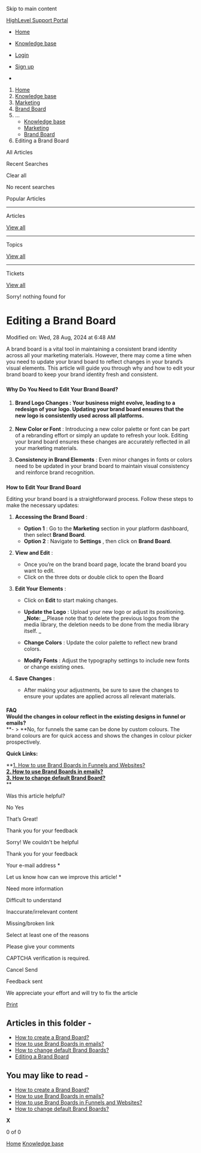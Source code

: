 Skip to main content

[ HighLevel Support Portal ](https://help.gohighlevel.com)

  * [ Home ](/support/home)
  * [ Knowledge base ](/support/solutions)

  * [Login](/support/login)
  * [Sign up](/support/signup)
  * 

  1. [Home](/support/home)
  2. [Knowledge base](/support/solutions)
  3. [Marketing](/support/solutions/48000449565)
  4. [Brand Board](/support/solutions/folders/155000000593)
  5. ... 
     * [Knowledge base](/support/solutions)
     * [Marketing](/support/solutions/48000449565)
     * [Brand Board](/support/solutions/folders/155000000593)
  6. Editing a Brand Board

All  Articles 

Recent Searches

Clear all

No recent searches

Popular Articles

* * *

Articles

[View all](/support/search/solutions)

* * *

Topics

[View all](/support/search/topics)

* * *

Tickets

[View all](/support/search/tickets)

Sorry! nothing found for   

# Editing a Brand Board

Modified on: Wed, 28 Aug, 2024 at 6:48 AM

A brand board is a vital tool in maintaining a consistent brand identity across all your marketing materials. However, there may come a time when you need to update your brand board to reflect changes in your brand’s visual elements. This article will guide you through why and how to edit your brand board to keep your brand identity fresh and consistent.

###   
**Why Do You Need to Edit Your Brand Board?**

  1. #### **Brand Logo Changes** : Your business might evolve, leading to a redesign of your logo. Updating your brand board ensures that the new logo is consistently used across all platforms.

  2. **New Color or Font** : Introducing a new color palette or font can be part of a rebranding effort or simply an update to refresh your look. Editing your brand board ensures these changes are accurately reflected in all your marketing materials.

  3. **Consistency in Brand Elements** : Even minor changes in fonts or colors need to be updated in your brand board to maintain visual consistency and reinforce brand recognition.

###   
**How to Edit Your Brand Board**

Editing your brand board is a straightforward process. Follow these steps to make the necessary updates:

  1. **Accessing the Brand Board** :

     * **Option 1** : Go to the **Marketing** section in your platform dashboard, then select **Brand Board**.
     * **Option 2** : Navigate to **Settings** , then click on **Brand Board**.
  2. **View and Edit** :

     * Once you’re on the brand board page, locate the brand board you want to edit.
     * Click on the three dots or double click to open the Board
  3. **Edit Your Elements** :

     * Click on **Edit** to start making changes.
     * **Update the Logo** : Upload your new logo or adjust its positioning.  
**_Note:  _**_Please note that to delete the previous logos from the media library, the deletion needs to be done from the media library itself.  _  

     * **Change Colors** : Update the color palette to reflect new brand colors.
     * **Modify Fonts** : Adjust the typography settings to include new fonts or change existing ones.
  4. **Save Changes** :

     * After making your adjustments, be sure to save the changes to ensure your updates are applied across all relevant materials.

####   

**FAQ**  
**Would the changes in colour reflect in the existing designs in funnel or emails?**  
**- > **No, for funnels the same can be done by custom colours. The brand colours are for quick access and shows the changes in colour picker prospectively.  
  
**Quick Links:**  
  
**[1\. How to use Brand Boards in Funnels and Websites?](https://help.gohighlevel.com/a/solutions/articles/155000003136?portalId=48000045315)  
**[2\. How to use Brand Boards in emails?](https://help.gohighlevel.com/a/solutions/articles/155000003137?portalId=48000045315)**  
**[3\. How to change default Brand Board?](https://help.gohighlevel.com/a/solutions/articles/155000003138?portalId=48000045315)**  
**

Was this article helpful?

No  Yes 

That’s Great!

Thank you for your feedback

Sorry! We couldn't be helpful

Thank you for your feedback

Your e-mail address *

Let us know how can we improve this article! *

Need more information 

Difficult to understand 

Inaccurate/irrelevant content 

Missing/broken link 

Select at least one of the reasons 

Please give your comments 

CAPTCHA verification is required. 

Cancel  Send 

Feedback sent

We appreciate your effort and will try to fix the article

[Print](javascript:print\(\))

## Articles in this folder -

  * [How to create a Brand Board?](/support/solutions/articles/155000003136-how-to-create-a-brand-board-)
  * [How to use Brand Boards in emails?](/support/solutions/articles/155000003137-how-to-use-brand-boards-in-emails-)
  * [How to change default Brand Boards?](/support/solutions/articles/155000003138-how-to-change-default-brand-boards-)
  * [Editing a Brand Board](/support/solutions/articles/155000003145-editing-a-brand-board)

## You may like to read -

  * [How to create a Brand Board?](/support/solutions/articles/155000003136-how-to-create-a-brand-board-)
  * [How to use Brand Boards in emails?](/support/solutions/articles/155000003137-how-to-use-brand-boards-in-emails-)
  * [How to use Brand Boards in Funnels and Websites?](/support/solutions/articles/155000003231-how-to-use-brand-boards-in-funnels-and-websites-)
  * [How to change default Brand Boards?](/support/solutions/articles/155000003138-how-to-change-default-brand-boards-)

**X**

0 of 0 []()

[Home](/support/home) [Knowledge base](/support/solutions)
